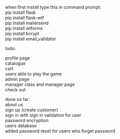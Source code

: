 when first install type this in command prompt:  
pip install flask  
pip install flask-wtf  
pip install mailersend  
pip install wtforms  
pip install bcrypt  
pip install email_validator



todo:  


profile page   
catalogue     
cart  
users able to play the game  
admin page  
manager class and manager page  
check out  


done so far:  
about us  
sign up (create customer)  
sign in with sign in validation for user  
password encryption  
users database  
added password reset for users who forget password
